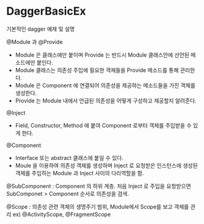 # DaggerBasicEx
기본적인 dagger 예제 및 설명

@Module 과 @Provide   
- Module 은 클래스에만 붙이며 Provide 는 반드시 Module 클래스안에 선언된 메소드에만 붙인다.
- Module 클래스는 의존성 주입에 필요한 객체들을 Provide 메소드를 통해 관리한다. 
- Module 은 Component 에 연결되어 의존성을 제공하는 메소드들을 가진 객체를 생성한다.
- Provide 는 Module 내에서 언급된 의존성을 어떻게 구성하고 제공할지 알려준다.

@Inject
- Field, Constructor, Method 에 붙여 Component 로부터 객체를 주입받을 수 있게 한다.
   
@Component
- Interface 또는 abstract 클래스에 붙일 수 있다. 
- Moule 을 이용하여 의존성 객체를 생성하며 Inject 로 요청받은 인스턴스에 생성된 객체를 주입하는 Module 과 Inject 사이의 다리역할을 함.   
   
@SubComponent : Component 의 하위 계층. 처음 Inject 로 주입을 요청받으면 SubComponet > Component 순서로 의존성을 검색.   
   
@Scope : 의존성 관련 객체의 생명주기 범위, Module에서 Scope를 보고 객체를 관리 ex) @ActivityScope, @FragmentScope   
